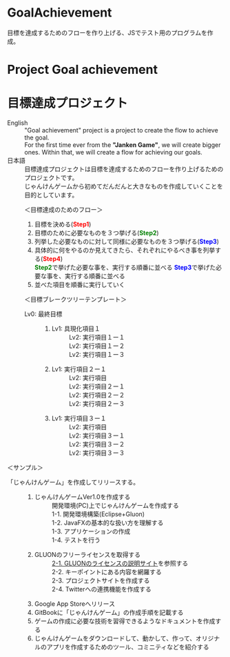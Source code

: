 # GoalAchievement
目標を達成するためのフローを作り上げる、JSでテスト用のプログラムを作成。
<h1>Project Goal achievement</h1>
<h1>目標達成プロジェクト</h1>
<dl>
<dt>English</dt>
<dd>
"Goal achievement" project  is a project to create the flow to achieve the goal.<br>
For the first time ever from the <b>"Janken Game"</b>, we will create bigger ones.
Within that, we will create a flow for achieving our goals.
</dd>
<dt>日本語</dt>
<dd>
目標達成プロジェクトは目標を達成するためのフローを作り上げるためのプロジェクトです。<br>
じゃんけんゲームから初めてだんだんと大きなものを作成していくことを目的としています。<br>

＜目標達成のためのフロー＞
<ol>
<li>目標を決める(<font color="Red"><b>Step1</b></font>)</li>
<li>目標のために必要なものを３つ挙げる(<font color="Green"><b>Step2</b></font>)</li>
<li>列挙した必要なものに対して同様に必要なものを３つ挙げる(<font color="Blue"><b>Step3</b></font>)</li>
<li>具体的に何をやるのか見えてきたら、それぞれにやるべき事を列挙する(<font color="red"><b>Step4</b></font>)</li>
<lil><font color="Green"><b>Step2</b></font>で挙げた必要な事を、実行する順番に並べる</li>
<lil><font color="Blue"><b>Step3</b></font>で挙げた必要な事を、実行する順番に並べる</li>
<li>並べた項目を順番に実行していく</li>
</ol>

＜目標ブレークツリーテンプレート＞
<dl><dt>Lv0: 最終目標</dt>
<dd><ol>
<li>
<dl><dt>Lv1: 具現化項目１</dt>
<dd> Lv2: 実行項目１ー１</dd>
<dd> Lv2: 実行項目１ー２</dd>
<dd> Lv2: 実行項目１ー３</dd>
</dl>
</li>
<li>
<dl><dt>Lv1: 実行項目２ー１</dt>
<dd>Lv2: 実行項目</dd>
<dd> Lv2: 実行項目２ー１</dd>
<dd> Lv2: 実行項目２ー２</dd>
<dd> Lv2: 実行項目２ー３</dd>
</li>
<li>
<dl><dt>Lv1: 実行項目３ー１</dt>
<dd>Lv2: 実行項目</dd>
<dd> Lv2: 実行項目３ー１</dd>
<dd> Lv2: 実行項目３ー２</dd>
<dd> Lv2: 実行項目３ー３</dd>
</li>
</ol></dd>
</dd>
</dl>

＜サンプル＞
<dl><dt>「じゃんけんゲーム」を作成してリリースする。</dt>
<dd><ol>
<li>
<dl><dt>じゃんけんゲームVer1.0を作成する</dt>
<dd> 開発環境(PC)上でじゃんけんゲームを作成する</dd>
<dd>1-1. 開発環境構築(Eclipse+Gluon)</dd>
<dd>1-2. JavaFXの基本的な扱い方を理解する</dd>
<dd>1-3. アプリケーションの作成</dd>
<dd>1-4. テストを行う</dd>
</dl>
</li>
<li>
<dl><dt>GLUONのフリーライセンスを取得する</dt>
<dd><a href="https://gluonhq.com/programs/free-gluon-licenses/open-source-license-request/">2-1. GLUONのライセンスの説明サイト</a>を参照する</dd>
<dd>2-2. キーポイントにある内容を網羅する</dd>
<dd>2-3. プロジェクトサイトを作成する</dd>
<dd>2-4. Twitterへの連携機能を作成する</dd>
</li>
<li>Google App Storeへリリース</li>
<li>GitBookに「じゃんけんゲーム」の作成手順を記載する</li>
<li>ゲームの作成に必要な技術を習得できるようなドキュメントを作成する</li>
<li>じゃんけんゲームをダウンロードして、動かして、作って、オリジナルのアプリを作成するためのツール、コミニティなどを紹介する</li>
</ol></dd>
</dd>
</dl>
